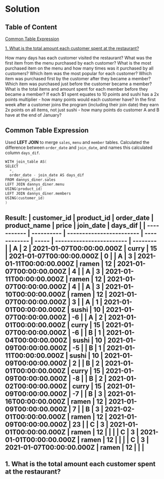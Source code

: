 # Solution
## Table of Content
[Common Table Expression](#common-table-expression)

[1. What is the total amount each customer spent at the restaurant?](#1-What-is-the-total-amount-each-customer-spent-at-the-restaurant)

How many days has each customer visited the restaurant?
What was the first item from the menu purchased by each customer?
What is the most purchased item on the menu and how many times was it purchased by all customers?
Which item was the most popular for each customer?
Which item was purchased first by the customer after they became a member?
Which item was purchased just before the customer became a member?
What is the total items and amount spent for each member before they became a member?
If each $1 spent equates to 10 points and sushi has a 2x points multiplier - how many points would each customer have?
In the first week after a customer joins the program (including their join date) they earn 2x points on all items, not just sushi - how many points do customer A and B have at the end of January?
## Common Table Expression
Used **LEFT JOIN** to merge `sales`, `menu` and `member` tables. Calculated the difference between `order_date` and `join_date`, and names this calculated column `days_dif`.
```c
WITH join_table AS(
SELECT
  *,
  order_date - join_date AS days_dif
FROM dannys_diner.sales
LEFT JOIN dannys_diner.menu
USING(product_id)
LEFT JOIN dannys_diner.members
USING(customer_id)
)
```
Result:
| customer_id | product_id | order_date               | product_name | price | join_date                | days_dif |
| ----------- | ---------- | ------------------------ | ------------ | ----- | ------------------------ | -------- |
| A           | 2          | 2021-01-07T00:00:00.000Z | curry        | 15    | 2021-01-07T00:00:00.000Z | 0        |
| A           | 3          | 2021-01-11T00:00:00.000Z | ramen        | 12    | 2021-01-07T00:00:00.000Z | 4        |
| A           | 3          | 2021-01-11T00:00:00.000Z | ramen        | 12    | 2021-01-07T00:00:00.000Z | 4        |
| A           | 3          | 2021-01-10T00:00:00.000Z | ramen        | 12    | 2021-01-07T00:00:00.000Z | 3        |
| A           | 1          | 2021-01-01T00:00:00.000Z | sushi        | 10    | 2021-01-07T00:00:00.000Z | -6       |
| A           | 2          | 2021-01-01T00:00:00.000Z | curry        | 15    | 2021-01-07T00:00:00.000Z | -6       |
| B           | 1          | 2021-01-04T00:00:00.000Z | sushi        | 10    | 2021-01-09T00:00:00.000Z | -5       |
| B           | 1          | 2021-01-11T00:00:00.000Z | sushi        | 10    | 2021-01-09T00:00:00.000Z | 2        |
| B           | 2          | 2021-01-01T00:00:00.000Z | curry        | 15    | 2021-01-09T00:00:00.000Z | -8       |
| B           | 2          | 2021-01-02T00:00:00.000Z | curry        | 15    | 2021-01-09T00:00:00.000Z | -7       |
| B           | 3          | 2021-01-16T00:00:00.000Z | ramen        | 12    | 2021-01-09T00:00:00.000Z | 7        |
| B           | 3          | 2021-02-01T00:00:00.000Z | ramen        | 12    | 2021-01-09T00:00:00.000Z | 23       |
| C           | 3          | 2021-01-01T00:00:00.000Z | ramen        | 12    |                          |          |
| C           | 3          | 2021-01-01T00:00:00.000Z | ramen        | 12    |                          |          |
| C           | 3          | 2021-01-07T00:00:00.000Z | ramen        | 12    |                          |          |
---
## 1. What is the total amount each customer spent at the restaurant?

